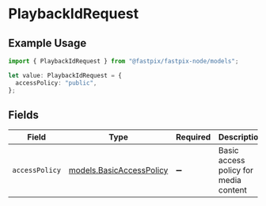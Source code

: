# PlaybackIdRequest

## Example Usage

```typescript
import { PlaybackIdRequest } from "@fastpix/fastpix-node/models";

let value: PlaybackIdRequest = {
  accessPolicy: "public",
};
```

## Fields

| Field                                                      | Type                                                       | Required                                                   | Description                                                |
| ---------------------------------------------------------- | ---------------------------------------------------------- | ---------------------------------------------------------- | ---------------------------------------------------------- |
| `accessPolicy`                                             | [models.BasicAccessPolicy](../models/basicaccesspolicy.md) | :heavy_minus_sign:                                         | Basic access policy for media content                      |
